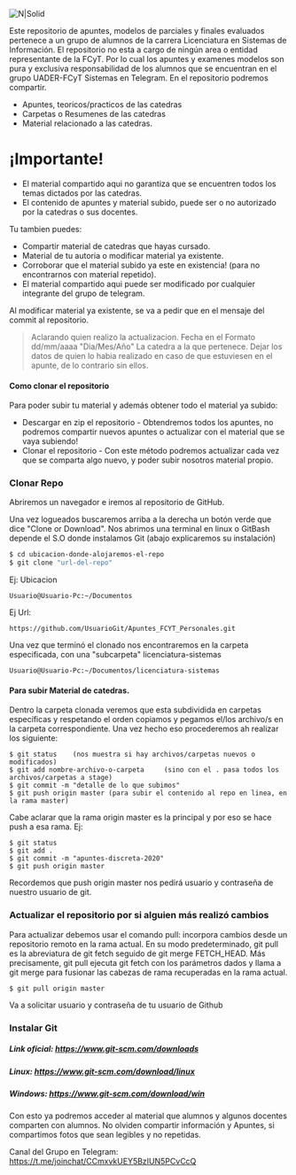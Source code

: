 

![N|Solid](https://fcytvirtual.uader.edu.ar/pluginfile.php/1/theme_klass/logo/1573658134/fcyt.png)

Este repositorio de apuntes, modelos de parciales y finales evaluados pertenece a un grupo de alumnos de la carrera Licenciatura en Sistemas de Información.
El repositorio no esta a cargo de ningún area o entidad representante de la FCyT. Por lo cual los apuntes y examenes modelos son pura y exclusiva responsabilidad de los alumnos que se encuentran en el grupo UADER-FCyT Sistemas en Telegram. 
En el repositorio podremos compartir.
  - Apuntes, teoricos/practicos de las catedras
  - Carpetas o Resumenes de las catedras
  - Material relacionado a las catedras.

# ¡Importante!

  - El material compartido aqui no garantiza que se encuentren todos los temas dictados por las catedras.
  - El contenido de apuntes y material subido, puede ser o no autorizado por la catedras o sus docentes.


Tu tambien puedes:
  - Compartir material de catedras que hayas cursado.
  - Material de tu autoria o modificar material ya existente.
  - Corroborar que el material subido ya este en existencia! (para no encontrarnos con material repetido).
  - El material compartido aqui puede ser modificado por cualquier integrante del grupo de telegram. 

Al modificar material ya existente, se va a pedir que en el mensaje del commit al repositorio.

> Aclarando quien realizo la actualizacion.
> Fecha en el Formato dd/mm/aaaa "Dia/Mes/Año"
> La catedra a la que pertenece.
> Dejar los datos de quien lo habia realizado en caso de que estuviesen en el apunte, de lo contrario sin ellos.

#### Como clonar el repositorio
Para poder subir tu material y además obtener todo el material ya subido:

* Descargar en zip el repositorio - Obtendremos todos los apuntes, no podremos compartir nuevos apuntes o actualizar con el material que se vaya subiendo!
* Clonar el repositorio - Con este método podremos actualizar cada vez que se comparta algo nuevo, y poder subir nosotros material propio.

### Clonar Repo

Abriremos un navegador e iremos al repositorio de GitHub.

Una vez logueados buscaremos arriba a la derecha un botón verde que dice "Clone or Download".
Nos abrimos una terminal en linux o GitBash depende el S.O donde instalamos Git (abajo explicaremos su instalación)
```sh
$ cd ubicacion-donde-alojaremos-el-repo
$ git clone "url-del-repo"
```
Ej: Ubicacion
```
Usuario@Usuario-Pc:~/Documentos
```
Ej Url:
```
https://github.com/UsuarioGit/Apuntes_FCYT_Personales.git
```
Una vez que terminó el clonado nos encontraremos en la carpeta especificada, con una "subcarpeta" licenciatura-sistemas
```
Usuario@Usuario-Pc:~/Documentos/licenciatura-sistemas
```
#### Para subir Material de catedras.
Dentro la carpeta clonada veremos que esta subdividida en carpetas específicas y respetando el orden copiamos y pegamos el/los archivo/s en la carpeta correspondiente.
Una vez hecho eso procederemos ah realizar los siguiente:

```
$ git status    (nos muestra si hay archivos/carpetas nuevos o modificados)
$ git add nombre-archivo-o-carpeta     (sino con el . pasa todos los archivos/carpetas a stage)
$ git commit -m "detalle de lo que subimos"
$ git push origin master (para subir el contenido al repo en linea, en la rama master)
```
Cabe  aclarar que la rama origin master es la principal y por eso se hace push a esa rama.
Ej:
```
$ git status
$ git add .
$ git commit -m "apuntes-discreta-2020"
$ git push origin master
```
Recordemos que push origin master nos pedirá usuario y contraseña de nuestro usuario de git.
### Actualizar el repositorio por si alguien más realizó cambios
Para actualizar debemos usar el comando pull: incorpora cambios desde un repositorio remoto en la rama actual. En su modo predeterminado, git pull es la abreviatura de git fetch seguido de git merge FETCH_HEAD. Más precisamente, git pull ejecuta git fetch con los parámetros dados y llama a git merge para fusionar las cabezas de rama recuperadas en la rama actual.
```
$ git pull origin master
```
Va a solicitar usuario y contraseña de tu usuario de Github

### Instalar Git

##### Link oficial: https://www.git-scm.com/downloads
##### Linux: https://www.git-scm.com/download/linux
##### Windows: https://www.git-scm.com/download/win

Con esto ya podremos acceder al material que alumnos y algunos docentes comparten con alumnos.
No olviden compartir información y Apuntes, si compartimos fotos que sean legibles y no repetidas.

Canal del Grupo en Telegram: 
https://t.me/joinchat/CCmxvkUEY5BzIUN5PCvCcQ
